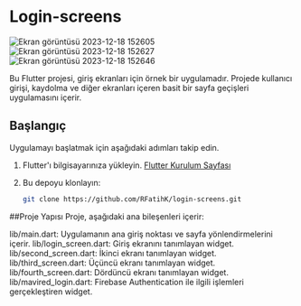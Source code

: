 # Login-screens
![Ekran görüntüsü 2023-12-18 152605](https://github.com/RFatihK/login-screens/assets/105307052/ba92973b-59d0-408a-929d-869b79839611)
![Ekran görüntüsü 2023-12-18 152627](https://github.com/RFatihK/login-screens/assets/105307052/8d1f6766-70a2-472c-856a-154ec08959cf)
![Ekran görüntüsü 2023-12-18 152646](https://github.com/RFatihK/login-screens/assets/105307052/0ac1466e-0c9e-4c84-a76d-ab95ed89b78c)




Bu Flutter projesi, giriş ekranları için örnek bir uygulamadır. Projede kullanıcı girişi, kaydolma ve diğer ekranları içeren basit bir sayfa geçişleri uygulamasını içerir.

## Başlangıç

Uygulamayı başlatmak için aşağıdaki adımları takip edin.

1. Flutter'ı bilgisayarınıza yükleyin. [Flutter Kurulum Sayfası](https://flutter.dev/docs/get-started/install)
2. Bu depoyu klonlayın:

   ```bash
   git clone https://github.com/RFatihK/login-screens.git
##Proje Yapısı
Proje, aşağıdaki ana bileşenleri içerir:

lib/main.dart: Uygulamanın ana giriş noktası ve sayfa yönlendirmelerini içerir.
lib/login_screen.dart: Giriş ekranını tanımlayan widget.
lib/second_screen.dart: İkinci ekranı tanımlayan widget.
lib/third_screen.dart: Üçüncü ekranı tanımlayan widget.
lib/fourth_screen.dart: Dördüncü ekranı tanımlayan widget.
lib/mavired_login.dart: Firebase Authentication ile ilgili işlemleri gerçekleştiren widget.

